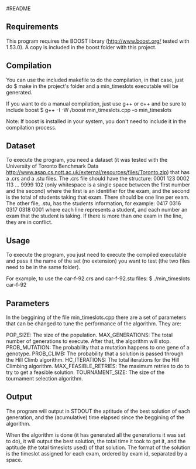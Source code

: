 #README

## Requirements
This program requires the BOOST library (http://www.boost.org/ tested with 1.53.0). A copy is included
in the boost folder with this project.

## Compilation
You can use the included makefile to do the compilation, in that case, just do
    $ make
in the project's folder and a min_timeslots executable will be generated.

If you want to do a manual compilation, just use g++ or c++ and be sure
to include boost
    $ g++ -I -W /boost min_timeslots.cpp -o min_timeslots

Note: If boost is installed in your system, you don't need to include it in the compilation
process.

## Dataset
To execute the program, you need a dataset (it was tested with the University of Toronto Benchmark
Data http://www.asap.cs.nott.ac.uk/external/resources/files/Toronto.zip) that has a .crs and a .stu
files. The .crs file should have the structure:
    0001 123
    0002 113
    ...
    9999 102
(only whitespace is a single space between the first number and the second)
where the first is an identifier for the exam, and the second is the total of students taking that exam.
There should be one line per exam.
The other file, .stu, has the students information, for example:
    0417
    0316 0317 0318
    0001
where each line represents a student, and each number an exam that the student is taking. If there is
more than one exam in the line, they are in conflict.

## Usage
To execute the program, you just need to execute the compiled executable and pass it the name
of the set (no extension) you want to test (the two files need to be in the same folder).

For example, to use the car-f-92.crs and car-f-92.stu files:
    $ ./min_timeslots car-f-92

## Parameters
In the beggining of the file min_timeslots.cpp there are a set of parameters that can be changed
to tune the performance of the algorithm. They are:

POP_SIZE: The size of the population.
MAX_GENERATIONS: The total number of generations to execute. After that, the algorithm will stop.
PROB_MUTATION: The probability that a mutation happens to one gene of a genotype.
PROB_CLIMB: The probability that a solution is passed through the Hill Climb algorithm.
HC_ITERATIONS: The total iterations for the Hill Climbing algorithm.
MAX_FEASIBLE_RETRIES: The maximum retries to do to try to get a feasible solution.
TOURNAMENT_SIZE: The size of the tournament selection algorithm.

## Output
The program will output in STDOUT the aptitude of the best solution of each generation, and the (acumulative)
time elapsed since the beggining of the algorithm.

When the algorithm is done (it has generated all the generations it was set to do), it will output the
best solution, the total time it took to get it, and the aptitude (the total timeslots used) of that solution.
The format of the solution is the timeslot assigned for each exam, ordered by exam id, separated by a space.